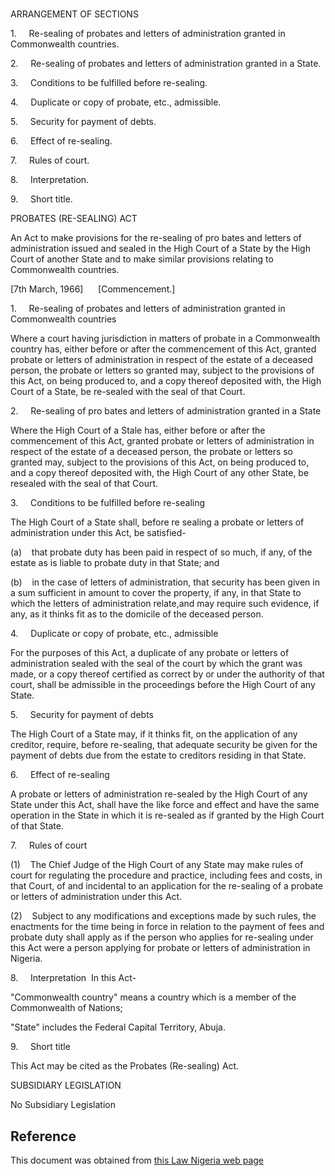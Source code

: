 # 

ARRANGEMENT OF SECTIONS

1.     Re-sealing of probates and letters of administration granted in Commonwealth countries.

2.     Re-sealing of probates and letters of administration granted in a State.

3.     Conditions to be fulfilled before re-sealing.

4.     Duplicate or copy of probate, etc., admissible.

5.     Security for payment of debts.

6.     Effect of re-sealing.

7.     Rules of court.

8.     Interpretation.

9.     Short title.

PROBATES (RE-SEALING) ACT

An Act to make provisions for the re-sealing of pro bates and letters of administration issued and sealed in the High Court of a State by the High Court of another State and to make similar provisions relating to Commonwealth countries.

[7th March, 1966]      [Commencement.]

1.     Re-sealing of probates and letters of administration granted in Commonwealth countries

Where a court having jurisdiction in matters of probate in a Commonwealth country has, either before or after the commencement of this Act, granted probate or letters of administration in respect of the estate of a deceased person, the probate or letters so granted may, subject to the provisions of this Act, on being produced to, and a copy thereof deposited with, the High Court of a State, be re-sealed with the seal of that Court.

2.     Re-sealing of pro bates and letters of administration granted in a State

Where the High Court of a Stale has, either before or after the commencement of this Act, granted probate or letters of administration in respect of the estate of a deceased person, the probate or letters so granted may, subject to the provisions of this Act, on being produced to, and a copy thereof deposited with, the High Court of any other State, be resealed with the seal of that Court.

3.     Conditions to be fulfilled before re-sealing

The High Court of a State shall, before re sealing a probate or letters of administration under this Act, be satisfied-

(a)    that probate duty has been paid in respect of so much, if any, of the estate as is liable to probate duty in that State; and

(b)    in the case of letters of administration, that security has been given in a sum sufficient in amount to cover the property, if any, in that State to which the letters of administration relate,and may require such evidence, if any, as it thinks fit as to the domicile of the deceased person.

4.     Duplicate or copy of probate, etc., admissible

For the purposes of this Act, a duplicate of any probate or letters of administration sealed with the seal of the court by which the grant was made, or a copy thereof certified as correct by or under the authority of that court, shall be admissible in the proceedings before the High Court of any State.

5.     Security for payment of debts

The High Court of a State may, if it thinks fit, on the application of any creditor, require, before re-sealing, that adequate security be given for the payment of debts due from the estate to creditors residing in that State.

6.     Effect of re-sealing

A probate or letters of administration re-sealed by the High Court of any State under this Act, shall have the like force and effect and have the same operation in the State in which it is re-sealed as if granted by the High Court of that State.

7.     Rules of court

(1)    The Chief Judge of the High Court of any State may make rules of court for regulating the procedure and practice, including fees and costs, in that Court, of and incidental to an application for the re-sealing of a probate or letters of administration under this Act.

(2)    Subject to any modifications and exceptions made by such rules, the enactments for the time being in force in relation to the payment of fees and probate duty shall apply as if the person who applies for re-sealing under this Act were a person applying for probate or letters of administration in Nigeria.

8.     Interpretation  In this Act-

"Commonwealth country" means a country which is a member of the Commonwealth of Nations;

"State" includes the Federal Capital Territory, Abuja.

9.     Short title

This Act may be cited as the Probates (Re-sealing) Act.

SUBSIDIARY LEGISLATION

No Subsidiary Legislation

## Reference

This document was obtained from [this Law Nigeria web page](http://www.lawnigeria.com/LFN/P/Probates%28Re-Sealing%29Act.php)